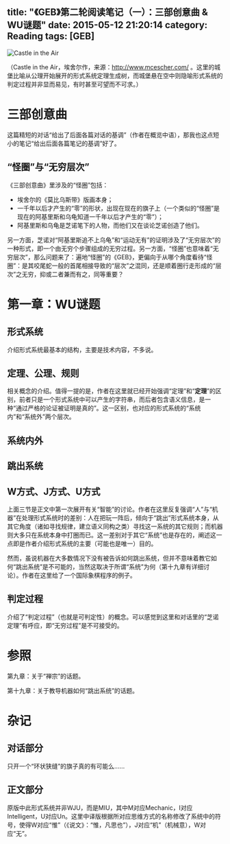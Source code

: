 title: "《GEB》第二轮阅读笔记（一）：三部创意曲 & WU谜题"
date: 2015-05-12 21:20:14
category: Reading
tags: [GEB]
---

![Castle in the Air](castle-in-the-air.jpg)

（Castle in the Air，埃舍尔作，来源：http://www.mcescher.com/ 。这里的城堡比喻从公理开始展开的形式系统定理生成树，而城堡悬在空中则隐喻形式系统的判定过程并非显而易见，有时甚至可望而不可求。）

# 三部创意曲

这篇精短的对话“给出了后面各篇对话的基调”（作者在概览中语），那我也这点短小的笔记“给出后面各篇笔记的基调”好了。

## “怪圈”与“无穷层次”

《三部创意曲》里涉及的“怪圈”包括：

* 埃舍尔的《莫比乌斯带》版画本身；
* 一千年以后才产生的“零”的形状，出现在现在的旗子上（一个类似的“怪圈”是现在的阿基里斯和乌龟知道一千年以后才产生的“零”）；
* 阿基里斯和乌龟是芝诺笔下的人物，而他们又在谈论芝诺创造了他们。

另一方面，芝诺对“阿基里斯追不上乌龟”和“运动无有”的证明涉及了“无穷层次”的一种形式，即一个由无穷个步骤组成的无穷过程。另一方面，“怪圈”也意味着“无穷层次”，那么问题来了：遍地“怪圈”的《GEB》，更偏向于从哪个角度看待“怪圈”：是其咬尾蛇一般的首尾相接导致的“层次”之混同，还是顺着圈行走形成的“层次”之无穷，抑或二者兼而有之，同等重要？

# 第一章：WU谜题

## 形式系统

介绍形式系统最基本的结构，主要是技术内容，不多说。

## 定理、公理、规则

相关概念的介绍。值得一提的是，作者在这里就已经开始强调“定理”和“__定理__”的区别，前者只是一个形式系统中可以产生的字符串，而后者包含语义信息，是一种“通过严格的论证被证明是真的”。这一区别，也对应的形式系统的“系统内”和“系统外”两个层次。

## 系统内外

## 跳出系统

## W方式、J方式、U方式

上面三节是正文中第一次展开有关“智能”的讨论。作者在这里反复强调“人”与“机器”在处理形式系统时的差别：人在把玩一阵后，倾向于“跳出”形式系统本身，从其它角度（诸如寻找规律，建立语义同构之类）寻找这一系统的其它规则；而机器则大多只在系统本身中打圈而已。这一差别对于其它“系统”也是存在的，阐述这一点即是作者介绍形式系统的主要（可能也是唯一）目的。

然而，虽说机器在大多数情况下没有被告诉如何跳出系统，但并不意味着教它如何“跳出系统”是不可能的，当然这取决于所谓“系统”为何（第十九章有详细讨论）。作者在这里给了一个国际象棋程序的例子。

## 判定过程

介绍了“判定过程”（也就是可判定性）的概念。可以感觉到这里和对话里的“芝诺定理”有呼应，即“无穷过程”是不可接受的。

# 参照

第九章：关于“禅宗”的话题。

第十九章：关于教导机器如何“跳出系统”的话题。

# 杂记

## 对话部分

只开一个“环状狭缝”的旗子真的有可能么……

## 正文部分

原版中此形式系统并非WJU，而是MIU，其中M对应Mechanic，I对应Intelligent，U对应Un。这里中译版根据所对应思维方式的名称修改了系统中的符号，使得W对应“惟”（《说文》：“惟，凡思也”），J对应“机”（机械意），W对应“无”。
